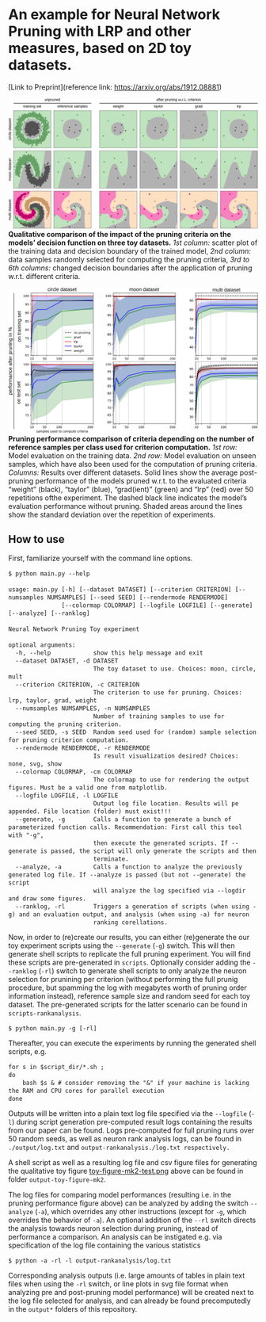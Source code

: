 # An example for Neural Network Pruning with LRP and other measures, based on 2D toy datasets.
[Link to Preprint](reference link: https://arxiv.org/abs/1912.08881)

![The impact Neural Network Pruning to the model's decision boundary](toy-figure-mk2-test.png)
**Qualitative comparison of the impact of the pruning criteria on the models’ decision function on three toy datasets.**
*1st column:* scatter plot of the training data and decision boundary of the trained model,
*2nd column:* data samples randomly selected for computing the pruning criteria,
*3rd to 6th columns:* changed decision boundaries after the application of pruning w.r.t. different criteria.




![The influence of the number of referenece samples to the performance of the pruned model](output/combined-processed.png)
**Pruning performance comparison of criteria depending on the number of reference samples per class used for criterion computation.**
*1st row:* Model evaluation on the training data.
*2nd row:* Model evaluation on unseen samples, which have also been used for the computation of pruning criteria.
*Columns:* Results over different datasets. Solid lines show the average post-pruning performance of the models pruned w.r.t. to the evaluated criteria “weight” (black), “taylor” (blue), “grad(ient)” (green) and “lrp” (red) over 50 repetitions ofthe experiment. The dashed black line indicates the model’s evaluation performance without pruning. Shaded areas around the lines show the standard deviation over the repetition of experiments.


## How to use

First, familiarize yourself with the command line options.
```
$ python main.py --help

usage: main.py [-h] [--dataset DATASET] [--criterion CRITERION] [--numsamples NUMSAMPLES] [--seed SEED] [--rendermode RENDERMODE]
               [--colormap COLORMAP] [--logfile LOGFILE] [--generate] [--analyze] [--ranklog]

Neural Network Pruning Toy experiment

optional arguments:
  -h, --help            show this help message and exit
  --dataset DATASET, -d DATASET
                        The toy dataset to use. Choices: moon, circle, mult
  --criterion CRITERION, -c CRITERION
                        The criterion to use for pruning. Choices: lrp, taylor, grad, weight
  --numsamples NUMSAMPLES, -n NUMSAMPLES
                        Number of training samples to use for computing the pruning criterion.
  --seed SEED, -s SEED  Random seed used for (random) sample selection for pruning criterion computation.
  --rendermode RENDERMODE, -r RENDERMODE
                        Is result visualization desired? Choices: none, svg, show
  --colormap COLORMAP, -cm COLORMAP
                        The colormap to use for rendering the output figures. Must be a valid one from matplotlib.
  --logfile LOGFILE, -l LOGFILE
                        Output log file location. Results will pe appended. File location (folder) must exist!!!
  --generate, -g        Calls a function to generate a bunch of parameterized function calls. Recommendation: First call this tool with "-g",
                        then execute the generated scripts. If --generate is passed, the script will only generate the scripts and then
                        terminate.
  --analyze, -a         Calls a function to analyze the previously generated log file. If --analyze is passed (but not --generate) the script
                        will analyze the log specified via --logdir and draw some figures.
  --ranklog, -rl        Triggers a generation of scripts (when using -g) and an evaluation output, and analysis (when using -a) for neuron
                        ranking corellations.
```

Now, in order to (re)create our results, you can either (re)generate the our toy experiment scripts using the `--generate` (`-g`) switch.
This will then generate shell scripts to replicate the full pruning experiment. You will find these scripts are pre-generated in `scripts`.
Optionally consider adding the `--ranklog` (`-rl`) switch to generate shell scripts to only analyze the neuron selection for prunining per criterion (without performing the full prunig procedure, but spamming the log with megabytes worth of pruning order information instead), reference sample size and random seed for each toy dataset. The pre-generated scripts for the latter scenario can be found in `scripts-rankanalysis`.
```
$ python main.py -g [-rl]
```

Thereafter, you can execute the experiments by running the generated shell scripts, e.g.
```
for s in $script_dir/*.sh ;
do
    bash $s & # consider removing the "&" if your machine is lacking the RAM and CPU cores for parallel execution
done
```

Outputs will be written into a plain text log file specified via the `--logfile` (`-l`) during script generation
pre-computed result logs containing the results from our paper can be found.
Logs pre-computed for full pruning runs over 50 random seeds, as well as neuron rank analysis logs, can be found in `./output/log.txt` and `output-rankanalysis./log.txt respectively.`

A shell script as well as a resulting log file and csv figure files for generating the qualitative toy figure [toy-figure-mk2-test.png](toy-figure-mk2-test.png) above can be found in folder `output-toy-figure-mk2`.

The log files for comparing model performances (resulting i.e. in the pruning performance figure [](output/combined-processed.png) above) can be analyzed by adding the switch `--analyze` (`-a`), which overrides any other instructions (except for `-g`, which overrides the behavior of `-a`). An optional addition of the `--rl` switch directs the analysis towards neuron selection during pruning, instead of performance a comparison. An analysis can be instigated e.g. via specification of the log file containing the various statistics
```
$ python -a -rl -l output-rankanalysis/log.txt
```

Corresponding analysis outputs (i.e. large amounts of tables in plain text files when using the `-rl` switch, or line plots in svg file format when analyzing pre and post-pruning model performance) will be created next to the log file selected for analysis, and can already be found precomputedly in the `output*` folders of this repository.



